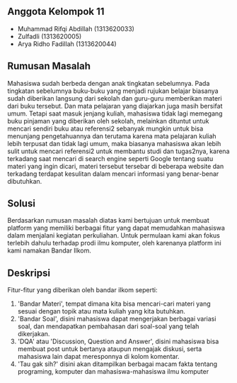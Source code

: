 ## Anggota Kelompok 11
- Muhammad Rifqi Abdillah (1313620033)
- Zulfadli (1313620005)
- Arya Ridho Fadillah (1313620044)

## Rumusan Masalah
Mahasiswa sudah berbeda dengan anak tingkatan sebelumnya. Pada tingkatan sebelumnya buku-buku yang menjadi rujukan belajar biasanya sudah diberikan langsung dari sekolah dan guru-guru memberikan materi dari buku tersebut. Dan mata pelajaran yang diajarkan juga masih bersifat umum. Tetapi saat masuk jenjang kuliah, mahasiswa tidak lagi memegang buku pinjaman yang diberikan oleh sekolah, melainkan dituntut untuk mencari sendiri buku atau referensi2 sebanyak mungkin untuk bisa menunjang pengetahuannya dan terutama karena mata pelajaran kuliah lebih terpusat dan tidak lagi umum, maka biasanya mahasiswa akan lebih sulit untuk mencari referensi2 untuk membantu studi dan tugas2nya, karena terkadang saat mencari di search engine seperti Google tentang suatu materi yang ingin dicari, materi tersebut tersebar di beberapa website dan terkadang terdapat kesulitan dalam mencari informasi yang benar-benar dibutuhkan.

## Solusi
Berdasarkan rumusan masalah diatas kami bertujuan untuk membuat platform yang memiliki berbagai fitur yang dapat memudahkan mahasiswa dalam menjalani kegiatan perkuliahan. Untuk permulaan kami akan fokus terlebih dahulu terhadap prodi ilmu komputer, oleh karenanya platform ini kami namakan Bandar Ilkom.

## Deskripsi
Fitur-fitur yang diberikan oleh bandar ilkom seperti:
1. 'Bandar Materi', tempat dimana kita bisa mencari-cari materi yang sesuai dengan topik atau mata kuliah yang kita butuhkan.
2. 'Bandar Soal', disini mahasiswa dapat mengerjakan berbagai variasi soal, dan mendapatkan pembahasan dari soal-soal yang telah dikerjakan.
3. 'DQA' atau 'Discussion, Question and Answer', disini mahasiswa bisa membuat post untuk bertanya ataupun mengajak diskusi, serta mahasiswa lain dapat meresponnya di kolom komentar.
4. 'Tau gak sih?' disini akan ditampilkan berbagai macam fakta tentang programing, komputer dan mahasiswa-mahasiswa ilmu komputer 



